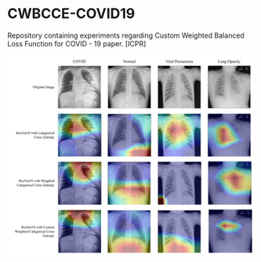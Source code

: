 # CWBCCE-COVID19
Repository containing experiments regarding Custom Weighted Balanced Loss Function for COVID - 19 paper. [ICPR]

![Paper GradCAM Representation](https://github.com/MrinalTyagi/CWBCCE-COVID19/blob/main/4%20classes%20gradcam.png)
